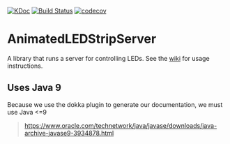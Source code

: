 [![KDoc](https://img.shields.io/badge/KDoc-read-green.svg)](https://animatedledstrip.github.io/AnimatedLEDStripServer/animatedledstrip-server/index.html)
[![Build Status](https://travis-ci.com/AnimatedLEDStrip/AnimatedLEDStripServer.svg?branch=master)](https://travis-ci.com/AnimatedLEDStrip/AnimatedLEDStripServer)
[![codecov](https://codecov.io/gh/AnimatedLEDStrip/AnimatedLEDStripServer/branch/master/graph/badge.svg)](https://codecov.io/gh/AnimatedLEDStrip/AnimatedLEDStripServer)

# AnimatedLEDStripServer
A library that runs a server for controlling LEDs. See the [wiki](https://github.com/AnimatedLEDStrip/AnimatedLEDStripServer/wiki)
for usage instructions.


## Uses Java 9
Because we use the dokka plugin to generate our documentation, we must use Java <=9
> https://www.oracle.com/technetwork/java/javase/downloads/java-archive-javase9-3934878.html
